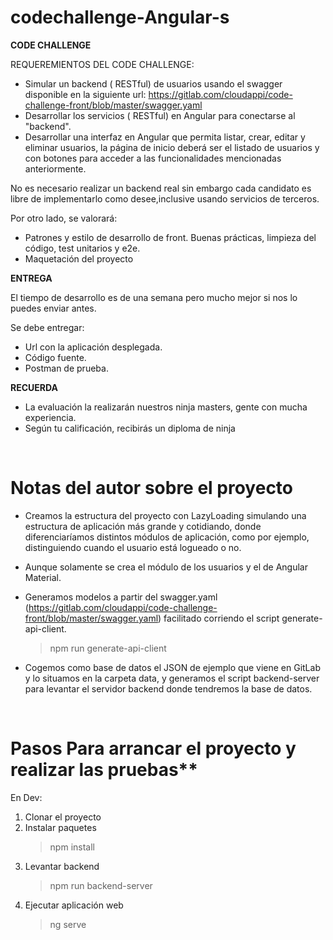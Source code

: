 # codechallenge-Angular-s

**CODE CHALLENGE**

REQUEREMIENTOS DEL CODE CHALLENGE:
- Simular	un	backend	( RESTful) de usuarios usando el swagger disponible en la siguiente url: https://gitlab.com/cloudappi/code-challenge-front/blob/master/swagger.yaml
- Desarrollar	los	servicios	( RESTful)	en	Angular	para conectarse	al "backend".
- Desarrollar una interfaz en Angular que permita listar, crear, editar y eliminar usuarios, la página de inicio deberá ser el listado de usuarios y con botones para acceder a las funcionalidades mencionadas anteriormente.

No es necesario realizar un	backend	real sin embargo cada candidato	es libre de implementarlo como desee,inclusive	usando	servicios de terceros.

Por	otro	lado,	se	valorará:
- Patrones y estilo de desarrollo de front. Buenas prácticas, limpieza del código, test unitarios y e2e.
- Maquetación	del	proyecto


**ENTREGA**

El tiempo de desarrollo es de una semana pero mucho mejor si nos lo puedes
enviar antes.

Se debe entregar:

- Url con la aplicación desplegada.
- Código fuente.
- Postman de prueba.


**RECUERDA**

- La evaluación la realizarán nuestros ninja masters, gente con mucha experiencia.
- Según tu calificación, recibirás un diploma de ninja

<br>

# Notas del autor sobre el proyecto

- Creamos la estructura del proyecto con LazyLoading simulando una estructura de aplicación más grande y cotidiando, donde diferenciaríamos distintos módulos de aplicación, como por ejemplo, distinguiendo cuando el usuario está logueado o no.

- Aunque solamente se crea el módulo de los usuarios y el de Angular Material.

- Generamos modelos a partir del swagger.yaml (https://gitlab.com/cloudappi/code-challenge-front/blob/master/swagger.yaml) facilitado corriendo el script generate-api-client.
    > npm run generate-api-client

- Cogemos como base de datos el JSON de ejemplo que viene en GitLab y lo situamos en la carpeta data, y generamos el script backend-server para levantar el servidor backend donde tendremos la base de datos.

<br>

# Pasos Para arrancar el proyecto y realizar las pruebas**

En Dev:

 1. Clonar el proyecto
 2. Instalar paquetes
    > npm install
 3. Levantar backend
    > npm run backend-server
 4. Ejecutar aplicación web
    > ng serve